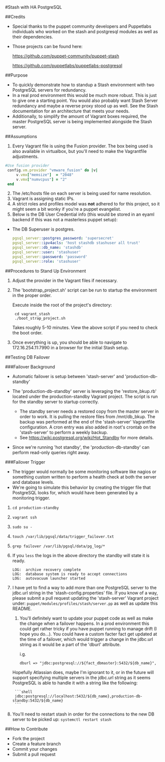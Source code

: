 #Stash with HA PostgreSQL

##Credits

* Special thanks to the puppet community developers and Puppetlabs individuals who worked on the stash and postgresql modules as well as their dependencies.

* Those projects can be found here:

	https://github.com/puppet-community/puppet-stash 
	
	https://github.com/puppetlabs/puppetlabs-postgresql
	

##Purpose

* To quickly demonstrate how to standup a Stash environment with two PostgreSQL servers for redundancy.
* In a real prod environment this would be much more robust.  This is just to give one a starting point.  You would also probably want Stash Server redundancy and maybe a reverse proxy stood up as well.  See the Stash documentation for an architecture that meets your needs.  
* Additionally, to simplify the amount of Vagrant boxes required, the master PostgreSQL server is being implemented alongside the Stash server.

##Assumptions

 1. Every Vagrant file is using the Fusion provider.  The box being used is also available in virtualbox, but you'll need to make the Vagrantfile adjustments.
 
 ```ruby
 #Use fusion provider
  config.vm.provider "vmware_fusion" do |v|
      v.vmx["memsize"]  = "2048"
      v.vmx["numvcpus"] = "2"
  end
```

 2. The /etc/hosts file on each server is being used for name resolution.
 3. Vagrant is assigning static IPs.  
 4. A strict roles and profiles model was **not** adhered to for this project, so it might seem a bit wonky if you're a puppet evangelist.
 5. Below is the DB User Credential info (this would be stored in an eyaml backend if this was not a masterless puppet setup):
 
 - The DB Superuser is postgres.
    

    ```yaml
    pgsql_server::postgres_password: 'supersecret'
    pgsql_server::ipv4acls: 'host stashdb stashuser all trust'
    pgsql_server::db_name: 'stashdb'
    pgsql_server::user: 'stashuser'
    pgsql_server::password: 'password'
    pgsql_server::role: 'stashuser'    
    ```
 

##Procedures to Stand Up Environment

1. Adjust the provider in the Vagrant files if necessary.
2. The 'bootstrap\_project.sh' script can be run to startup the environment in the proper order.

    Execute inside the root of the project's directory:
    

 	```shell
     cd vagrant_stash
     ./boot_strap_project.sh
    ```
    
    
   Takes roughly 5-10 minutes.
   View the above script if you need to check the boot order.
    
3. Once everything is up, you should be able to navigate to 172.16.254.11:7990 in a browser for the initial Stash setup.
     
##Testing DB Failover 


###Failover Background


* Automatic failover is setup between 'stash-server' and 'production-db-standby'
* The 'production-db-standby' server is leveraging the 'restore\_bkup.rb' located under the production-standby Vagrant project.  The script is run for the standby server to startup correctly.
    - The standby server needs a restored copy from the master server in order to work.  It is pulling the restore files from /mnt/db\_bkup.  The backup was performed at the end of the 'stash-server' Vagrantfile configuration.  A cron entry was also added in root's crontab on the 'stash-server' to perform a weekly backup.
    - See https://wiki.postgresql.org/wiki/Hot_Standby for more details.
    
* Since we're running 'hot standby', the 'production-db-standby' can perform read-only queries right away. 


###Failover Trigger
* The trigger would normally be some monitoring software like nagios or something custom written to perform a health check at both the server and database levels.
* We're going to simulate this behavior by creating the trigger file that PostgreSQL looks for, which would have been generated by a monitoring trigger.

1. ```cd production-standby```
2. ```vagrant ssh```
3. ```sudo su -```
4. ```touch /var/lib/pgsql/data/trigger_failover.txt```
5. ```grep failover /var/lib/pgsql/data/pg_log/*```
6. If you ```less``` the logs in the above directory the standby will state it is ready.

	```shell
	LOG:  archive recovery complete
	LOG:  database system is ready to accept connections
	LOG:  autovacuum launcher started
	```
	
7. I have yet to find a way to add more than one PostgreSQL server to the jdbc.url string in the 'stash-config.properties' file.  If you know of a way, please submit a pull request updating the 'stash-server' Vagrant project under: ```puppet/modules/profiles/stash/server.pp``` as well as update this README.
	
	1. You'll definitely want to update your puppet code as well as make the change when a failover happens.  In a prod environment this could get rather tricky if you have puppet running to manage drift (I hope you do...).  You could have a custom facter fact get updated at the time of a failover, which would trigger a change in the jdbc.url string as it would be a part of the 'dburl' attribute.
  
		i.g.
		```puppet
  		dburl => "jdbc:postgresql://${fact_dbmaster}:5432/${db_name}",
		```
		
	 Hopefully Atlassian does, maybe I'm ignorant to it, or in the future will support specifying multiple servers in the jdbc.url string as it seems PostgreSQL is able to handle it with a string like the following:
  

		```shell
 		jdbc:postgresql://localhost:5432/${db_name},production-db-standby:5432/${db_name}
 		```
	
		
8. You'll need to restart stash in order for the connections to the new DB server to be picked up: ```systemctl restart stash```


##How to Contribute

* Fork the project
* Create a feature branch
* Commit your changes
* Submit a pull request








